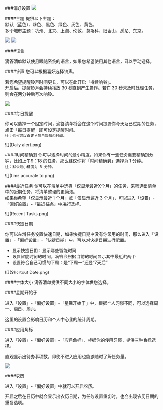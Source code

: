 ###偏好设置
![](Preferences.png)

####主题
提供以下主题：
<br>默认（蓝色）、粉色、黑色、绿色、灰色、黄色。
<br>多个城市主题：杭州、北京、上海、伦敦、莫斯科、旧金山、悉尼、东京。

![](Theme1.png)
![](Theme2.png)

####语言

滴答清单默认使用跟随系统的语言，如果您希望使用其他语言，可以手动选择。

####铃声
您可以根据喜好选择铃声。

若您希望提醒铃声时间更长，可以在此开启「持续响铃」。<br>开启后，提醒铃声会持续播放 30 秒直到产生操作。若在 30 秒未及时处理任务，则会在两分钟后再次响铃。

![](Ringtone.png)

####每日提醒

你可以选择一个固定时间，滴答清单将会在这个时间提醒你今天及已过期的任务，点击「每日提醒」即可设定提醒时间。
<br>`注：你也可以自定义每日提醒的时间。`


![](Daily alert.png)


####时间精确到
你可以选择时间的最小精度，如果你有一些任务需要精确到分钟，比如上午9：18 的任务，那么建议你将「时间精确到」选择为 1 分钟。
<br>`注：默认最小精度为 5 分钟。`

![](time accurate to.png)

####最近任务
你可以在清单中选择「仅显示最近X个月」的任务，来筛选出清单中的近期任务，将清单整理的更简洁。
<br>如果你希望「仅显示最近 1 个月」或「仅显示最近 3 个月」，可以进入「设置」-「偏好设置」-「最近任务」中进行选择。

![](Recent Tasks.png)

####快捷日期

你可以左滑任务设置快速日期，如果快捷日期中没有你常用的时间，那么进入「设置」-「偏好设置」-「快捷日期」中，可以对快捷日期进行配置。
* 显示快捷日期：显示哪些智能时间
* 设置智能时间的时间，滴答会根据当前的时间显示其中最近的两个
* 设置符合自己习惯的下周：是“下周一”还是“7天后”

![](Shortcut Date.png)

####字体大小
滴答清单提供不同大小的字体供您选择。

####星期开始于

进入「设置」-「偏好设置」-「星期开始于」中，根据个人习惯不同，可以选择周一、周日、周六。 

这里的设置会影响日历和个人中心里的统计周期。

####应用角标

进入「设置」-「偏好设置」-「应用角标」，根据你的使用习惯，提供三种角标选择。

直观显示出待办事项数，即使不进入应用也能够随时了解任务量。

![](Subscript.png)

####农历

进入「设置」-「偏好设置」中就可以开启农历。

开启之后在日历中就会显示出农历日期，为任务设置重复时，也会出现农历日期的重复选项。





